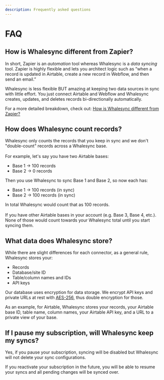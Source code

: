 ```yaml
---
description: Frequently asked questions
---
```


# FAQ

## How is Whalesync different from Zapier?

In short, Zapier is an _automation_ tool whereas Whalesync is a _data syncing_ tool. Zapier is highly flexible and lets you architect logic such as “when a record is updated in Airtable, create a new record in Webflow, and then send an email.”&#x20;

Whalesync is less flexible BUT amazing at keeping two data sources in sync with little effort. You just connect Airtable and Webflow and Whalesync creates, updates, and deletes records bi-directionally automatically.

For a more detailed breakdown, check out: [How is Whalesync different from Zapier?](https://www.whalesync.com/blog/how-is-whalesync-different-from-zapier)

## How does Whalesync count records?

Whalesync only counts the records that you keep in sync and we don't "double-count" records across a Whalesync base.\
\
For example, let's say you have two Airtable bases:

* Base 1 → 100 records
* Base 2 → 0 records

Then you use Whalesync to sync Base 1 and Base 2, so now each has:

* Base 1 → 100 records (in sync)
* Base 2 → 100 records (in sync)

In total Whalesync would count that as 100 records.\
\
If you have other Airtable bases in your account (e.g. Base 3, Base 4, etc.). None of those would count towards your Whalesync total until you start syncing them.

## What data does Whalesync store?

While there are slight differences for each connector, as a general rule, Whalesync stores your:

* Records
* Database/site ID
* Table/column names and IDs
* API keys

Our database uses encryption for data storage. We encrypt API keys and private URLs at rest with [AES-256](https://en.wikipedia.org/wiki/Advanced_Encryption_Standard), thus double encryption for those.

As an example, for Airtable, Whalesync stores your records, your Airtable base ID, table name, column names, your Airtable API key, and a URL to a private view of your base.

## If I pause my subscription, will Whalesync keep my syncs?

Yes, if you pause your subscription, syncing will be disabled but Whalesync will not delete your sync configurations.

If you reactivate your subscription in the future, you will be able to resume your syncs and all pending changes will be synced over.
